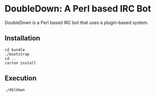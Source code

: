 DoubleDown: A Perl based IRC Bot
==========================

DoubleDown is a Perl based IRC bot that uses a plugin-based system.


Installation
------------

    cd bundle
    ./bootstrap
    cd ..
    carton install
  
Execution
---------
    ./dbldown
